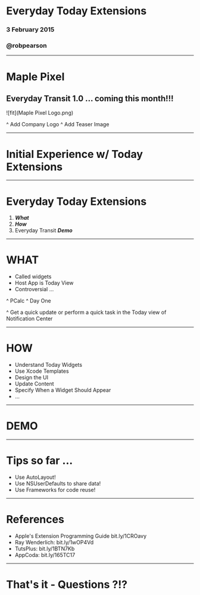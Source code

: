 # Everyday Today Extensions

### 3 February 2015
### @robpearson

---

# Maple Pixel

## Everyday Transit 1.0 ... coming this month!!!

![fit](Maple Pixel Logo.png)

^ Add Company Logo
^ Add Teaser Image

---

# Initial Experience w/ Today Extensions

---

# Everyday Today Extensions

1. __*What*__
2. __*How*__
3. Everyday Transit __*Demo*__

---

# WHAT

* Called widgets
* Host App is Today View
* Controversial ...

^ PCalc
^ Day One

^ Get a quick update or perform a quick task in the Today view of Notification Center

---

# HOW

* Understand Today Widgets
* Use Xcode Templates
* Design the UI
* Update Content
* Specify When a Widget Should Appear
* ...

---

# DEMO

---

# Tips so far ...

* Use AutoLayout!
* Use NSUserDefaults to share data!
* Use Frameworks for code reuse!

---

# References

* Apple's Extension Programming Guide bit.ly/1CROavy
* Ray Wenderlich: bit.ly/1wOP4Vd
* TutsPlus: bit.ly/1BTN7Kb
* AppCoda: bit.ly/165TC17

---

# That's it - Questions ?!?
